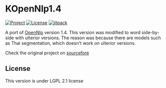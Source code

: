 # KOpenNlp1.4

[![Project](https://img.shields.io/badge/Project-KOpenNlp1.4-4B0082.svg)](https://github.com/kariminf/SentRep)
[![License](https://img.shields.io/badge/License-LGPL--2.1.svg)](https://www.gnu.org/licenses/old-licenses/lgpl-2.1.en.html)
[![jitpack](https://jitpack.io/v/kariminf/KOpenNlp1.4.svg)](https://jitpack.io/#kariminf/KOpenNlp1.4)

A port of [OpenNlp](http://opennlp.sourceforge.net) version 1.4. This version was modified to word side-by-side with ulterior versions.
The reason was because there are models such as Thai segmentation, which doesn't work on ulterior versions.

Check the original project on [sourcefore](http://opennlp.sourceforge.net)

## License

This version is under LGPL 2.1 license
